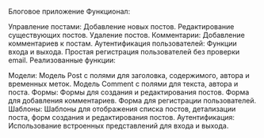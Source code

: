 Блоговое приложение
Функционал:

Управление постами:
Добавление новых постов.
Редактирование существующих постов.
Удаление постов.
Комментарии:
Добавление комментариев к постам.
Аутентификация пользователей:
Функции входа и выхода.
Простая регистрация пользователей без проверки email.
Реализованные функции:

Модели:
Модель Post с полями для заголовка, содержимого, автора и временных меток.
Модель Comment с полями для текста, автора и поста.
Формы:
Формы для создания и редактирования постов.
Форма для добавления комментариев.
Форма для регистрации пользователей.
Шаблоны:
Шаблоны для отображения списка постов, детализации поста, форм создания и редактирования постов.
Аутентификация:
Использование встроенных представлений для входа и выхода.
